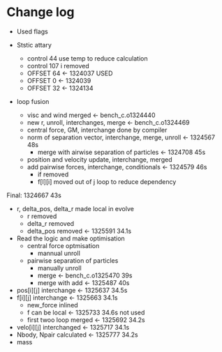 # Change log

- Used flags
- Ststic attary
  - control 44 use temp to reduce calculation
  - control 107 i removed
  - OFFSET 64 <- 1324037 USED
  - OFFSET  0 <- 1324039
  - OFFSET 32 <- 1324134

- loop fusion
  - visc and wind merged                      <- bench_c.o1324440
  - new r, unroll, interchanges, merge        <- bench_c.o1324469
  - central force, GM, interchange done by compiler
  - norm of separation vector, interchange, merge, unroll       <- 1324567 48s
    - merge with airwise separation of particles                 <- 1324708 45s
  - position and velocity update, interchange, merged
  - add pairwise forces, interchange, conditionals              <- 1324579 46s
    - if removed
    - f[l][i] moved out of j loop to reduce dependency

Final: 1324667 43s

- r, delta_pos, delta_r made local in evolve
  - r removed
  - delta_r removed
  - delta_pos removed           <- 1325591 34.1s
- Read the logic and make optimisation
  - central force optmisation
    - mannual unroll
  - pairwise separation of particles
    - manually unroll
    - merge                     <- bench_c.o1325470 39s
    - merge with add            <- 1325487 40s
- pos[i][j] interchange         <- 1325637 34.5s
- f[i][j] interchange           <- 1325663 34.1s
  - new_force inlined
  - f can be local              <- 1325733 34.6s not used
  - first twoo loop merged      <- 1325692 34.2s
- velo[i][j] interchanged       <- 1325717 34.1s
- Nbody, Npair calculated       <- 1325777 34.2s
- mass